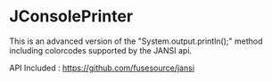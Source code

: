 # JConsolePrinter
This is an advanced version of the "System.output.println();" method including colorcodes supported by the JANSI api.

API Included : https://github.com/fusesource/jansi
